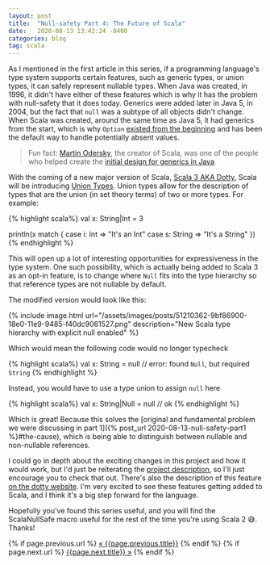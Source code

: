 ```yaml
---
layout: post
title:  "Null-safety Part 4: The Future of Scala"
date:   2020-08-13 13:42:24 -0400
categories: blog
tag: scala
---
```


As I mentioned in the first article in this series, if a programming language's type system supports certain features, such as generic types, or union types,  it can safely represent nullable types.  When Java was created, in 1996,  it didn't have either of these features which is why it has the problem with null-safety that it does today.  Generics were added later in Java 5, in 2004,  but the fact that `null` was a subtype of all objects didn't change.  When Scala was created, around the same time as Java 5, it had generics from the start, which is why `Option` [existed from the beginning](https://github.com/scala/scala/blob/v1.0.0-b5/sources/scala/Option.scala#L21) and has been the default way to handle potentially absent values.
> Fun fact: [Martin Odersky](https://en.wikipedia.org/wiki/Martin_Odersky), the creator of Scala, was one of the people who helped create the [initial design for generics in Java](https://homepages.inf.ed.ac.uk/wadler/gj/)

With the coming of a new major version of Scala, [Scala 3 AKA Dotty](https://dotty.epfl.ch/), Scala will be introducing [Union Types](https://dotty.epfl.ch/docs/reference/new-types/union-types.html).  Union types allow for the description of types that are the union (in set theory terms) of two or more types.  For example:

{% highlight scala%}
val x: String|Int = 3

println(x match {
    case i: Int => "It's an Int"
    case s: String => "It's a String"
})
{% endhighlight %}

This will open up a lot of interesting opportunities for expressiveness in the type system.  One such possibility, which is actually being added to Scala 3 as an opt-in feature, is to change where `Null` fits into the type hierarchy so that reference types are not nullable by default.

The modified version would look like this:

{% include image.html url="/assets/images/posts/51210362-9bf86900-18e0-11e9-9485-f40dc9061527.png" description="New Scala type hierarchy with explicit null enabled" %}

Which would mean the following code would no longer typecheck

{% highlight scala%}
val x: String = null // error: found `Null`,  but required `String`
{% endhighlight %}

Instead, you would have to use a type union to assign `null` here

{% highlight scala%}
val x: String|Null = null // ok
{% endhighlight %}

Which is great!  Because this solves the [original and fundamental problem we were discussing in part 1]({% post_url 2020-08-13-null-safety-part1 %}#the-cause), which is being able to distinguish between nullable and non-nullable references.  

I could go in depth about the exciting changes in this project and how it would work, but I'd just be reiterating the [project description](https://gist.github.com/abeln/9f79774bac111d99b3ae2cb9016a33e6), so I'll just encourage you to check that out.  There's also the description of this feature [on the dotty website](https://dotty.epfl.ch/docs/reference/other-new-features/explicit-nulls.html).  I'm very excited to see these features getting added to Scala, and I think it's a big step forward for the language.  

Hopefully you've found this series useful, and you will find the ScalaNullSafe macro useful for the rest of the time you're using Scala 2 :sweat_smile:.  Thanks!

<div class="PageNavigation">
  {% if page.previous.url %}
    <a class="prev" href="{{page.previous.url}}">&laquo; {{page.previous.title}}</a>
  {% endif %}
  {% if page.next.url %}
    <a class="next" href="{{page.next.url}}">{{page.next.title}} &raquo;</a>
  {% endif %}
</div>
